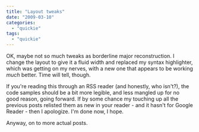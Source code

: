 ```yaml
---
title: "Layout tweaks"
date: "2009-03-10"
categories: 
  - "quickie"
tags: 
  - "quickie"
---
```


OK, maybe not so much tweaks as borderline major reconstruction. I change the layout to give it a fluid width and replaced my syntax highlighter, which was getting on my nerves, with a new one that appears to be working _much_ better. Time will tell, though.

If you're reading this through an RSS reader (and honestly, who isn't?), the code samples should be a bit more legible, and less mangled up for no good reason, going forward. If by some chance my touching up all the previous posts relisted them as new in your reader - and it hasn't for Google Reader - then I apologize. I'm done now, I hope.

Anyway, on to more actual posts.
